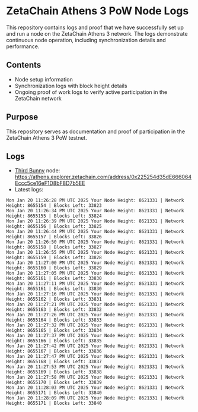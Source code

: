 # ZetaChain Athens 3 PoW Node Logs
This repository contains logs and proof that we have successfully set up and run a node on the ZetaChain Athens 3 network. The logs demonstrate continuous node operation, including synchronization details and performance.

## Contents
- Node setup information
- Synchronization logs with block height details
- Ongoing proof of work logs to verify active participation in the ZetaChain network

## Purpose
This repository serves as documentation and proof of participation in the ZetaChain Athens 3 PoW testnet.

## Logs

- [Third Bunny](https://thirdbunny.xyz/) node: https://athens.explorer.zetachain.com/address/0x225254d35dE666064Eccc5ce16eF1D8bF8D7b5EE
- Latest logs:
```
Mon Jan 20 11:26:28 PM UTC 2025 Your Node Height: 8621331 | Network Height: 8655154 | Blocks Left: 33823
Mon Jan 20 11:26:34 PM UTC 2025 Your Node Height: 8621331 | Network Height: 8655155 | Blocks Left: 33824
Mon Jan 20 11:26:39 PM UTC 2025 Your Node Height: 8621331 | Network Height: 8655156 | Blocks Left: 33825
Mon Jan 20 11:26:44 PM UTC 2025 Your Node Height: 8621331 | Network Height: 8655157 | Blocks Left: 33826
Mon Jan 20 11:26:50 PM UTC 2025 Your Node Height: 8621331 | Network Height: 8655158 | Blocks Left: 33827
Mon Jan 20 11:26:55 PM UTC 2025 Your Node Height: 8621331 | Network Height: 8655159 | Blocks Left: 33828
Mon Jan 20 11:27:00 PM UTC 2025 Your Node Height: 8621331 | Network Height: 8655160 | Blocks Left: 33829
Mon Jan 20 11:27:05 PM UTC 2025 Your Node Height: 8621331 | Network Height: 8655161 | Blocks Left: 33830
Mon Jan 20 11:27:11 PM UTC 2025 Your Node Height: 8621331 | Network Height: 8655161 | Blocks Left: 33830
Mon Jan 20 11:27:16 PM UTC 2025 Your Node Height: 8621331 | Network Height: 8655162 | Blocks Left: 33831
Mon Jan 20 11:27:21 PM UTC 2025 Your Node Height: 8621331 | Network Height: 8655163 | Blocks Left: 33832
Mon Jan 20 11:27:26 PM UTC 2025 Your Node Height: 8621331 | Network Height: 8655164 | Blocks Left: 33833
Mon Jan 20 11:27:32 PM UTC 2025 Your Node Height: 8621331 | Network Height: 8655165 | Blocks Left: 33834
Mon Jan 20 11:27:37 PM UTC 2025 Your Node Height: 8621331 | Network Height: 8655166 | Blocks Left: 33835
Mon Jan 20 11:27:42 PM UTC 2025 Your Node Height: 8621331 | Network Height: 8655167 | Blocks Left: 33836
Mon Jan 20 11:27:47 PM UTC 2025 Your Node Height: 8621331 | Network Height: 8655168 | Blocks Left: 33837
Mon Jan 20 11:27:53 PM UTC 2025 Your Node Height: 8621331 | Network Height: 8655169 | Blocks Left: 33838
Mon Jan 20 11:27:58 PM UTC 2025 Your Node Height: 8621331 | Network Height: 8655170 | Blocks Left: 33839
Mon Jan 20 11:28:03 PM UTC 2025 Your Node Height: 8621331 | Network Height: 8655171 | Blocks Left: 33840
Mon Jan 20 11:28:09 PM UTC 2025 Your Node Height: 8621331 | Network Height: 8655171 | Blocks Left: 33840
```
